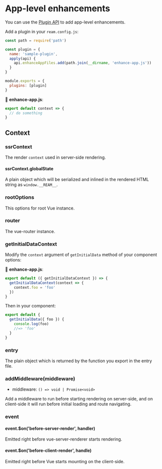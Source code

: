 # App-level enhancements

You can use the [Plugin API](../plugin-api.md#api-enhanceappfiles) to add app-level enhancements.

Add a plugin in your `ream.config.js`:

```js
const path = require('path')

const plugin = {
  name: 'sample-plugin',
  apply(api) {
    api.enhanceAppFiles.add(path.join(__dirname, 'enhance-app.js'))
  }
}

module.exports = {
  plugins: [plugin]
}
```

📝 __enhance-app.js__:

```js
export default context => {
  // do something
}
```

## Context

### ssrContext

The render `context` used in server-side rendering.

#### ssrContext.globalState

A plain object which will be serialized and inlined in the rendered HTML string as `window.__REAM__`.

### rootOptions

This options for root Vue instance.

### router

The vue-router instance.

### getInitialDataContext

Modify the `context` argument of `getInitialData` method of your component options:

📝 __enhance-app.js__:

```js
export default ({ getInitialDataContext }) => {
  getInitialDataContext(context => {
    context.foo = 'foo'
  })
}
```


Then in your component:

```js
export default {
  getInitialData({ foo }) {
    console.log(foo)
    //=> 'foo'
  }
}
```

### entry

The plain object which is returned by the function you export in the entry file.

### addMiddleware(middleware)

- middleware: `() => void | Promise<void>`

Add a middleware to run before starting rendering on server-side, and on client-side it will run before initial loading and route navigating.

### event

#### event.$on('before-server-render', handler)

Emitted right before vue-server-renderer starts rendering.

#### event.$on('before-client-render', handle)

Emitted right before Vue starts mounting on the client-side.
